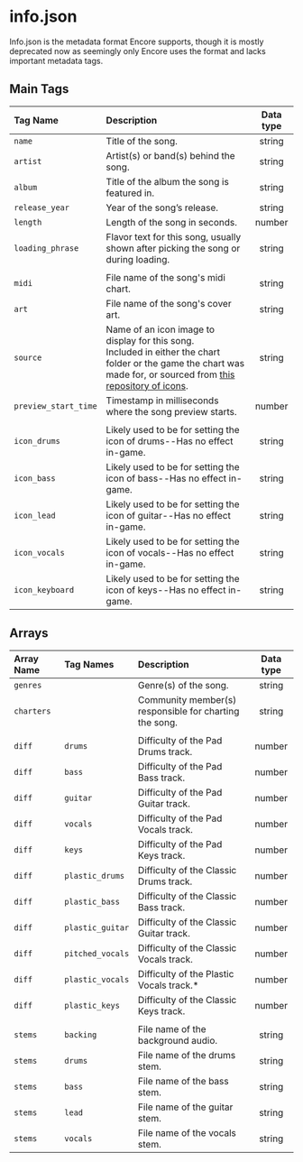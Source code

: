 # info.json

Info.json is the metadata format Encore supports, though it is mostly deprecated now as seemingly only Encore uses the format and lacks important metadata tags.

## Main Tags

| Tag Name             | Description                                                                        | Data type |
| :-------             | :----------                                                                        | :-------: |
| `name`               | Title of the song.                                                                 | string    |
| `artist`             | Artist(s) or band(s) behind the song.                                              | string    |
| `album`              | Title of the album the song is featured in.                                        | string    |
| `release_year`       | Year of the song’s release.                                                        | string    |
| `length`             | Length of the song in seconds.                                                     | number    |
| `loading_phrase`     | Flavor text for this song, usually shown after picking the song or during loading. | string    |
|                      |                                                                                    |           |
| `midi`               | File name of the song's midi chart.                                                | string    |
| `art`                | File name of the song's cover art.                                                 | string    |
| `source`             | Name of an icon image to display for this song.<br>Included in either the chart folder or the game the chart was made for, or sourced from [this repository of icons](https://opensource.yarg.in/). | string |
| `preview_start_time` | Timestamp in milliseconds where the song preview starts.                           | number    |
|                      |                                                                                    |           |
| `icon_drums`         | Likely used to be for setting the icon of drums--Has no effect in-game.            | string    |
| `icon_bass`          | Likely used to be for setting the icon of bass--Has no effect in-game.             | string    |
| `icon_lead`          | Likely used to be for setting the icon of guitar--Has no effect in-game.           | string    |
| `icon_vocals`        | Likely used to be for setting the icon of vocals--Has no effect in-game.           | string    |
| `icon_keyboard`      | Likely used to be for setting the icon of keys--Has no effect in-game.             | string    |

## Arrays

| Array Name           | Tag Names             | Description                                                                        | Data type |
| :-------             | :-------              | :----------                                                                        | :-------: |
| `genres`             |                       | Genre(s) of the song.                                                              | string    |
| `charters`           |                       | Community member(s) responsible for charting the song.                             | string    |
|                      |                       |                                                                                    |           |
| `diff`               | `drums`               | Difficulty of the Pad Drums track.                                                 | number    |
| `diff`               | `bass`                | Difficulty of the Pad Bass track.                                                  | number    |
| `diff`               | `guitar`              | Difficulty of the Pad Guitar track.                                                | number    |
| `diff`               | `vocals`              | Difficulty of the Pad Vocals track.                                                | number    |
| `diff`               | `keys`                | Difficulty of the Pad Keys track.                                                  | number    |
| `diff`               | `plastic_drums`       | Difficulty of the Classic Drums track.                                             | number    |
| `diff`               | `plastic_bass`        | Difficulty of the Classic Bass track.                                              | number    |
| `diff`               | `plastic_guitar`      | Difficulty of the Classic Guitar track.                                            | number    |
| `diff`               | `pitched_vocals`      | Difficulty of the Classic Vocals track.                                            | number    |
| `diff`               | `plastic_vocals`      | Difficulty of the Plastic Vocals track.*                                           | number    |
| `diff`               | `plastic_keys`        | Difficulty of the Classic Keys track.                                              | number    |
|                      |                       |                                                                                    |           |
| `stems`              | `backing`             | File name of the background audio.                                                 | string    |
| `stems`              | `drums`               | File name of the drums stem.                                                       | string    |
| `stems`              | `bass`                | File name of the bass stem.                                                        | string    |
| `stems`              | `lead`                | File name of the guitar stem.                                                      | string    |
| `stems`              | `vocals`              | File name of the vocals stem.                                                      | string    |
